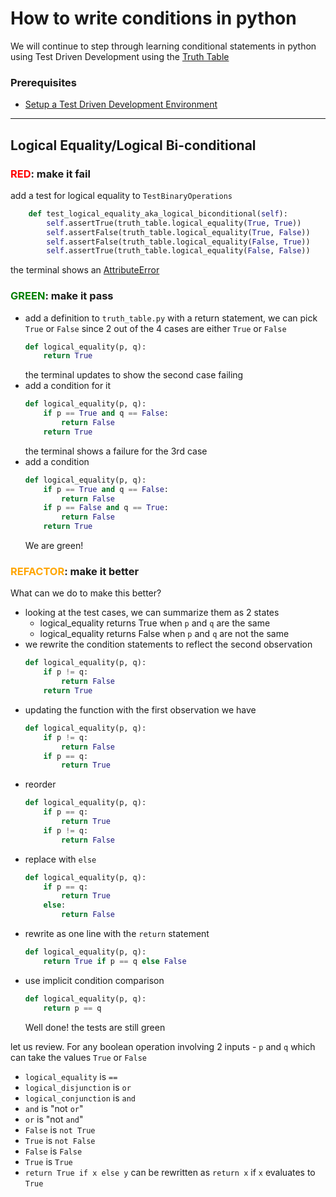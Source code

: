 # How to write conditions in python

We will continue to step through learning conditional statements in python using Test Driven Development using the [Truth Table](https://en.wikipedia.org/wiki/Truth_table)

### Prerequisites

- [Setup a Test Driven Development Environment](./TDD_SETUP.md)

---

## Logical Equality/Logical Bi-conditional

### <span style="color:red">**RED**</span>: make it fail

add a test for logical equality to `TestBinaryOperations`

```python
    def test_logical_equality_aka_logical_biconditional(self):
        self.assertTrue(truth_table.logical_equality(True, True))
        self.assertFalse(truth_table.logical_equality(True, False))
        self.assertFalse(truth_table.logical_equality(False, True))
        self.assertTrue(truth_table.logical_equality(False, False))
```

the terminal shows an [AttributeError](./ATTRIBUTE_ERROR.md)

### <span style="color:green">**GREEN**</span>: make it pass

- add a definition to `truth_table.py` with a return statement, we can pick `True` or `False` since 2 out of the 4 cases are either `True` or `False`
    ```python
    def logical_equality(p, q):
        return True
    ```
    the terminal updates to show the second case failing
- add a condition for it
    ```python
    def logical_equality(p, q):
        if p == True and q == False:
            return False
        return True
    ```
    the terminal shows a failure for the 3rd case
- add a condition
    ```python
    def logical_equality(p, q):
        if p == True and q == False:
            return False
        if p == False and q == True:
            return False
        return True
    ```
    We are green!

### <span style="color:orange">**REFACTOR**</span>: make it better

What can we do to make this better?

- looking at the test cases, we can summarize them as 2 states
    - logical_equality returns True when `p` and `q` are the same
    - logical_equality returns False when `p` and `q` are not the same
- we rewrite the condition statements to reflect the second observation
    ```python
    def logical_equality(p, q):
        if p != q:
            return False
        return True
    ```
- updating the function with the first observation we have
    ```python
    def logical_equality(p, q):
        if p != q:
            return False
        if p == q:
            return True
    ```
- reorder
    ```python
    def logical_equality(p, q):
        if p == q:
            return True
        if p != q:
            return False
    ```
- replace with `else`
    ```python
    def logical_equality(p, q):
        if p == q:
            return True
        else:
            return False
    ```
- rewrite as one line with the `return` statement
    ```python
    def logical_equality(p, q):
        return True if p == q else False
    ```
- use implicit condition comparison
    ```python
    def logical_equality(p, q):
        return p == q
    ```
    Well done! the tests are still green

let us review. For any boolean operation involving 2 inputs - `p` and `q` which can take the values `True` or `False`
- `logical_equality` is `==`
- `logical_disjunction` is `or`
- `logical_conjunction` is `and`
- `and` is "not `or`"
- `or` is "not `and`"
- `False` is `not True`
- `True` is `not False`
- `False` is `False`
- `True` is `True`
- `return True if x else y` can be rewritten as `return x` if `x` evaluates to `True`